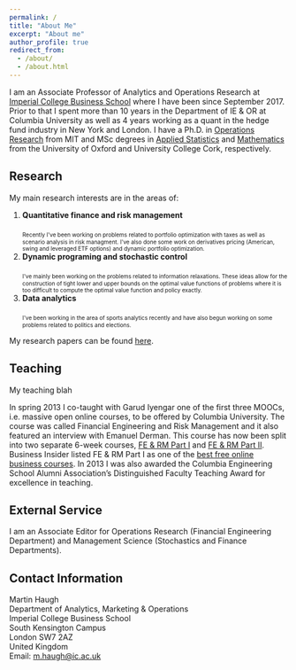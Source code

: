 ```yaml
---
permalink: /
title: "About Me"
excerpt: "About me"
author_profile: true
redirect_from: 
  - /about/
  - /about.html
---
```


I am an Associate Professor of Analytics and Operations Research at [Imperial College Business School](https://www.imperial.ac.uk/business-school/) where I have been since September 2017. Prior to that I spent more than 10 years in the Department of IE & OR at Columbia University as well as 4 years working as a quant  in the hedge fund industry in New York and London. I have a Ph.D. in [Operations Research](http://orc.mit.edu/) from MIT and MSc degrees in [Applied Statistics](https://www.stats.ox.ac.uk/) and [Mathematics](https://www.ucc.ie/en/matsci/) from the University of Oxford and University College Cork, respectively.

## Research
My main research interests are in the areas of:
1. **Quantitative finance and risk management**  <br/>     
    <font size = "-2"> Recently I've been working on problems related to portfolio optimization with taxes as well as scenario analysis in risk managment. I've also done some work on derivatives pricing (American, swing and leveraged ETF options) and dynamic portfolio optimization.  </font>  
2. **Dynamic programing and stochastic control**  <br/>    
    <font size = "-2"> I've mainly been working on the problems related to information relaxations. These ideas allow for the construction of tight lower and upper bounds on the optimal value functions of problems where it is too difficult to compute the optimal value function and policy exactly. </font>
3. **Data analytics** <br/>   
   <font size = "-2"> I've been working in the area of sports analytics recently and have also begun working on some problems related to politics and elections. </font>

My research papers can be found [here](/publications).

## Teaching
My teaching blah

In spring 2013 I co-taught with Garud Iyengar one of the first three MOOCs, i.e. massive open online courses, to be offered by Columbia University. The course was called Financial Engineering and Risk Management and it also featured an interview with Emanuel Derman. This course has now been split into two separate 6-week courses, [FE & RM Part I](https://www.coursera.org/course/fe1) and [FE & RM Part II](https://www.coursera.org/course/fe2). Business Insider listed FE & RM Part I as one of the [best free online business courses](http://www.businessinsider.com/best-free-online-business-courses-2013-10?op=1). In 2013 I was also awarded the Columbia Engineering School Alumni Association’s Distinguished Faculty Teaching Award for excellence in teaching.

## External Service
I am an Associate Editor for Operations Research (Financial Engineering Department) and Management Science (Stochastics and Finance Departments).

## Contact Information
Martin Haugh  
Department of Analytics, Marketing & Operations  
Imperial College Business School  
South Kensington Campus   
London SW7 2AZ  
United Kingdom          
Email: m.haugh@ic.ac.uk   
